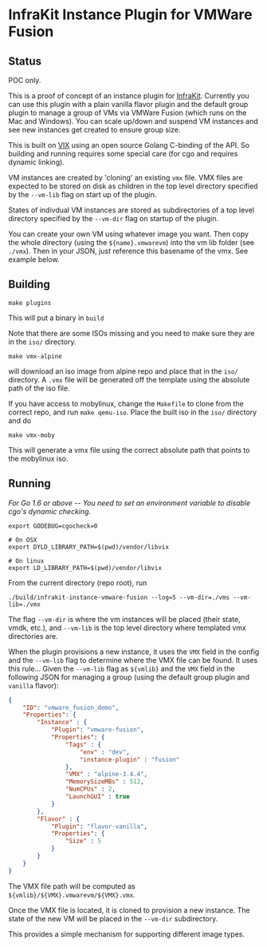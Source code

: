 InfraKit Instance Plugin for VMWare Fusion
==========================================

## Status

POC only.

This is a proof of concept of an instance plugin for [InfraKit](https://github.com/docker/infrakit).
Currently you can use this plugin with a plain vanilla flavor plugin and the default group plugin to
manage a group of VMs via VMWare Fusion (which runs on the Mac and Windows).  You can scale up/down and suspend
VM instances and see new instances get created to ensure group size.

This is built on [VIX](http://blogs.vmware.com/vix/) using an open source Golang C-binding of the API.  So building
and running requires some special care (for cgo and requires dynamic linking).

VM instances are created by 'cloning' an existing `vmx` file.  VMX files are expected to be stored on disk as
children in the top level directory specified by the `--vm-lib` flag on start up of the plugin.

States of indivdual VM instances are stored as subdirectories of a top level directory specified by the `--vm-dir` flag
on startup of the plugin.

You can create your own VM using whatever image you want.  Then copy the whole directory (using the `${name}.vmwarevm`)
into the vm lib folder (see `./vmx`).  Then in your JSON, just reference this basename of the vmx.
See example below.


## Building

```shell
make plugins
```

This will put a binary in `build`

Note that there are some ISOs missing and you need to make sure they are in the `iso/` directory.

```shell
make vmx-alpine
```
will download an iso image from alpine repo and place that in the `iso/` directory.
A `.vmx` file will be generated off the template using the absolute path of the iso file.

If you have access to mobylinux, change the `Makefile` to clone from the correct repo, and run
`make qemu-iso`.  Place the built iso in the `iso/` directory and do

```shell
make vmx-moby
```

This will generate a vmx file using the correct absolute path that points to the mobylinux iso.

## Running

*For Go 1.6 or above -- You need to set an environment variable to disable cgo's dynamic checking*.

```shell
export GODEBUG=cgocheck=0
```

```shell
# On OSX
export DYLD_LIBRARY_PATH=$(pwd)/vendor/libvix
```

```shell
# On linux
export LD_LIBRARY_PATH=$(pwd)/vendor/libvix
```

From the current directory (repo root), run

```shell
./build/infrakit-instance-vmware-fusion --log=5 --vm-dir=./vms --vm-lib=./vmx
```

The flag `--vm-dir` is where the vm instances will be placed (their state, vmdk, etc.), and
`--vm-lib` is the top level directory where templated vmx directories are.

When the plugin provisions a new instance, it uses the `VMX` field in the config and the
`--vm-lib` flag to determine where the VMX file can be found.  It uses this rule...
Given the `--vm-lib` flag as `${vmlib}` and the `VMX` field in the following JSON for managing
a group (using the default group plugin and `vanilla` flavor):

```json
{
    "ID": "vmware_fusion_demo",
    "Properties": {
        "Instance" : {
            "Plugin": "vmware-fusion",
            "Properties": {
                "Tags" : {
                    "env" : "dev",
                    "instance-plugin" : "fusion"
                },
                "VMX" : "alpine-3.4.4",
                "MemorySizeMBs" : 512,
                "NumCPUs" : 2,
                "LaunchGUI" : true
            }
        },
        "Flavor" : {
            "Plugin": "flavor-vanilla",
            "Properties": {
                "Size" : 5
            }
        }
    }
}
```

The VMX file path will be computed as `${vmlib}/${VMX}.vmwarevm/${VMX}.vmx`.

Once the VMX file is located, it is cloned to provision a new instance.  The state of the new VM will
be placed in the `--vm-dir` subdirectory.

This provides a simple mechanism for supporting different image types.
